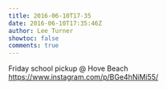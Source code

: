 ```yaml
---
title: 2016-06-10T17-35
date: 2016-06-10T17:35:46Z
author: Lee Turner
showtoc: false
comments: true
---
```


Friday school pickup @ Hove Beach https://www.instagram.com/p/BGe4hNiMi55/

